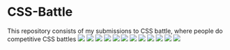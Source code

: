 # CSS-Battle
This repository consists of my submissions to CSS battle, where people do competitive CSS battles
<img src="https://cssbattle.dev/targets/1.png">    <img src="https://cssbattle.dev/targets/2.png">
<img src="https://cssbattle.dev/targets/3.png">    <img src="https://cssbattle.dev/targets/4.png">
<img src="https://cssbattle.dev/targets/5.png">    <img src="https://cssbattle.dev/targets/6.png">
<img src="https://cssbattle.dev/targets/7.png">    <img src="https://cssbattle.dev/targets/8.png">
<img src="https://cssbattle.dev/targets/9.png">    <img src="https://cssbattle.dev/targets/10.png">
<img src="https://cssbattle.dev/targets/11.png">    <img src="https://cssbattle.dev/targets/12.png">
